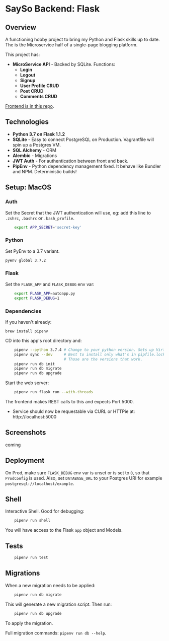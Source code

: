 # SaySo Backend: Flask

## Overview

A functioning hobby project to bring my Python and Flask skills up to date. The is the Microservice half of a single-page blogging platform.

This project has:

* **MicroService API** - Backed by SQLite. Functions:
  * **Login**
  * **Logout**
  * **Signup**
  * **User Profile CRUD**
  * **Post CRUD**
  * **Comments CRUD**

[Frontend is in this repo](https://github.com/iq9/say-so-frontend-vanilla).

## Technologies

* **Python 3.7 on Flask 1.1.2**
* **SQLite** - Easy to connect PostgreSQL on Production. Vagrantfile will spin up a Postgres VM.
* **SQL Alchemy** - ORM
* **Alembic** - Migrations
* **JWT Auth** - For authentication between front and back.
* **PipEnv** - Python dependency management fixed. It behave like Bundler and NPM. Deterministic builds!

## Setup: MacOS

### Auth

Set the Secret that the JWT authentication will use, eg:
add this line to `.zshrc`, `.bashrc` or `.bash_profile`.

```bash
    export APP_SECRET='secret-key'
```

### Python

Set PyEnv to a 3.7 variant.

```bash
pyenv global 3.7.2
```

### Flask

Set the ``FLASK_APP`` and ``FLASK_DEBUG`` env var:

```bash
    export FLASK_APP=autoapp.py
    export FLASK_DEBUG=1
```

### Dependencies

If you haven't already:

`brew install pipenv`

CD into this app's root directory and:

```bash
    pipenv --python 3.7.4 # Change to your python version. Sets up Virt Env.
    pipenv sync --dev     # Best to install only what's in pipfile.lock.
                          # Those are the versions that work.
    pipenv run db init
    pipenv run db migrate
    pipenv run db upgrade
```

Start the web server:

```bash
    pipenv run flask run --with-threads
```

The frontend makes REST calls to this and expects Port 5000.

* Service should now be requestable via CURL or HTTPie at: http://localhost:5000

## Screenshots

coming

## Deployment

On Prod, make sure `FLASK_DEBUG` env var is unset or is set to `0`,
so that `ProdConfig` is used. Also, set `DATABASE_URL` to your Postgres
URI for example `postgresql://localhost/example`.

## Shell

Interactive Shell. Good for debugging:

```bash
    pipenv run shell
```

You will have access to the Flask `app` object and Models.

## Tests

```bash
    pipenv run test
```

## Migrations

When a new migration needs to be applied:

```bash
    pipenv run db migrate
```

This will generate a new migration script. Then run:

```bash
    pipenv run db upgrade
```

To apply the migration.

Full migration commands: `pipenv run db --help`.
